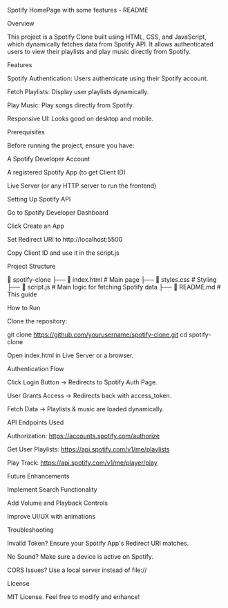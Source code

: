 Spotify HomePage with some features - README

Overview

This project is a Spotify Clone built using HTML, CSS, and JavaScript, which dynamically fetches data from Spotify API. It allows authenticated users to view their playlists and play music directly from Spotify.

Features

Spotify Authentication: Users authenticate using their Spotify account.

Fetch Playlists: Display user playlists dynamically.

Play Music: Play songs directly from Spotify.

Responsive UI: Looks good on desktop and mobile.

Prerequisites

Before running the project, ensure you have:

A Spotify Developer Account

A registered Spotify App (to get Client ID)

Live Server (or any HTTP server to run the frontend)

Setting Up Spotify API

Go to Spotify Developer Dashboard

Click Create an App

Set Redirect URI to http://localhost:5500

Copy Client ID and use it in the script.js

Project Structure

📂 spotify-clone
 ├── 📜 index.html      # Main page
 ├── 📜 styles.css      # Styling
 ├── 📜 script.js       # Main logic for fetching Spotify data
 ├── 📜 README.md       # This guide

How to Run

Clone the repository:

git clone https://github.com/yourusername/spotify-clone.git
cd spotify-clone

Open index.html in Live Server or a browser.

Authentication Flow

Click Login Button → Redirects to Spotify Auth Page.

User Grants Access → Redirects back with access_token.

Fetch Data → Playlists & music are loaded dynamically.

API Endpoints Used

Authorization: https://accounts.spotify.com/authorize

Get User Playlists: https://api.spotify.com/v1/me/playlists

Play Track: https://api.spotify.com/v1/me/player/play

Future Enhancements

Implement Search Functionality

Add Volume and Playback Controls

Improve UI/UX with animations

Troubleshooting

Invalid Token? Ensure your Spotify App's Redirect URI matches.

No Sound? Make sure a device is active on Spotify.

CORS Issues? Use a local server instead of file://

License

MIT License. Feel free to modify and enhance!

